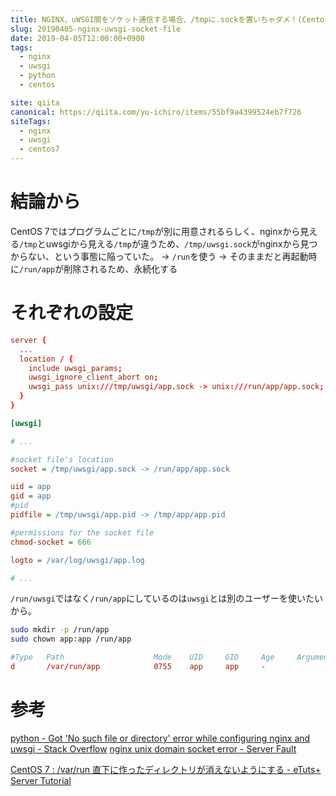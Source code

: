 ```yaml
---
title: NGINX、uWSGI間をソケット通信する場合、/tmpに.sockを置いちゃダメ！(Centos 7)
slug: 20190405-nginx-uwsgi-socket-file
date: 2019-04-05T12:00:00+0900
tags:
  - nginx
  - uwsgi
  - python
  - centos

site: qiita
canonical: https://qiita.com/yu-ichiro/items/55bf9a4399524eb7f726
siteTags:
  - nginx
  - uwsgi
  - centos7
---
```

# 結論から
CentOS 7ではプログラムごとに`/tmp`が別に用意されるらしく、nginxから見える`/tmp`とuwsgiから見える`/tmp`が違うため、`/tmp/uwsgi.sock`がnginxから見つからない、という事態に陥っていた。
→ `/run`を使う
→ そのままだと再起動時に`/run/app`が削除されるため、永続化する

# それぞれの設定

```nginx:nginx.conf
server {
  ...
  location / {
    include uwsgi_params;
    uwsgi_ignore_client_abort on;
    uwsgi_pass unix:///tmp/uwsgi/app.sock -> unix:///run/app/app.sock;
  }
}
```

```ini:uwsgi.ini
[uwsgi]

# ...

#socket file's location
socket = /tmp/uwsgi/app.sock -> /run/app/app.sock

uid = app
gid = app
#pid
pidfile = /tmp/uwsgi/app.pid -> /tmp/app/app.pid

#permissions for the socket file
chmod-socket = 666

logto = /var/log/uwsgi/app.log

# ...

```

`/run/uwsgi`ではなく`/run/app`にしているのは`uwsgi`とは別のユーザーを使いたいから。

```bash
sudo mkdir -p /run/app
sudo chown app:app /run/app
```

```:/etc/tmpfiles.d/app.conf
#Type   Path                    Mode    UID     GID     Age     Argument
d       /var/run/app            0755    app     app     -
```


# 参考
[python - Got 'No such file or directory' error while configuring nginx and uwsgi - Stack Overflow](https://stackoverflow.com/questions/32974204/got-no-such-file-or-directory-error-while-configuring-nginx-and-uwsgi)
[nginx unix domain socket error - Server Fault](https://serverfault.com/questions/463993/nginx-unix-domain-socket-error/464025#464025)

[CentOS 7 : /var/run 直下に作ったディレクトリが消えないようにする - eTuts+ Server Tutorial](https://server.etutsplus.com/centos-7-tmpfiles-d-deleted-outdate-files/)

